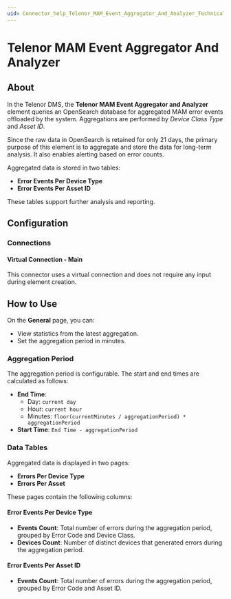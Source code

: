 ```yaml
---
uid: Connector_help_Telenor_MAM_Event_Aggregator_And_Analyzer_Technical
---
```


# Telenor MAM Event Aggregator And Analyzer

## About

In the Telenor DMS, the **Telenor MAM Event Aggregator and Analyzer** element queries an OpenSearch database for aggregated MAM error events offloaded by the system. Aggregations are performed by *Device Class Type* and *Asset ID*.

Since the raw data in OpenSearch is retained for only 21 days, the primary purpose of this element is to aggregate and store the data for long-term analysis. It also enables alerting based on error counts.

Aggregated data is stored in two tables:

- **Error Events Per Device Type**
- **Error Events Per Asset ID**

These tables support further analysis and reporting.

## Configuration

### Connections

#### Virtual Connection - Main

This connector uses a virtual connection and does not require any input during element creation.

## How to Use

On the **General** page, you can:

- View statistics from the latest aggregation.
- Set the aggregation period in minutes.

### Aggregation Period

The aggregation period is configurable. The start and end times are calculated as follows:

- **End Time**:
  - Day: `current day`
  - Hour: `current hour`
  - Minutes: `floor(currentMinutes / aggregationPeriod) * aggregationPeriod`
- **Start Time**: `End Time - aggregationPeriod`

### Data Tables

Aggregated data is displayed in two pages:

- **Errors Per Device Type**
- **Errors Per Asset**

These pages contain the following columns:

#### Error Events Per Device Type

- **Events Count**: Total number of errors during the aggregation period, grouped by Error Code and Device Class.
- **Devices Count**: Number of distinct devices that generated errors during the aggregation period.

#### Error Events Per Asset ID

- **Events Count**: Total number of errors during the aggregation period, grouped by Error Code and Asset ID.



